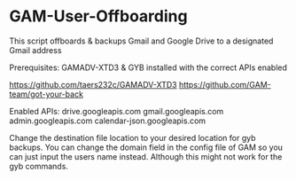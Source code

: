 # GAM-User-Offboarding

This script offboards & backups Gmail and Google Drive to a designated Gmail address 

Prerequisites:
GAMADV-XTD3 & GYB installed with the correct APIs enabled

https://github.com/taers232c/GAMADV-XTD3
https://github.com/GAM-team/got-your-back

Enabled APIs:
    drive.googleapis.com
    gmail.googleapis.com
    admin.googleapis.com
    calendar-json.googleapis.com

Change the destination file location to your desired location for gyb backups. 
You can change the domain field in the config file of GAM so you can just input the users name instead. Although this might not work for the gyb commands. 
